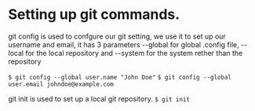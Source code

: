 # Setting up git commands.

git config is used to confgure our git setting, we use it to set up our username and email, it has 3 parameters --global for global .config file, --local for the local repository and --system for the system rether than the repository

`$ git config --global user.name "John Doe"`
`$ git config --global user.email johndoe@example.com`

git init is used to set up a local git repository.
`$ git init` 